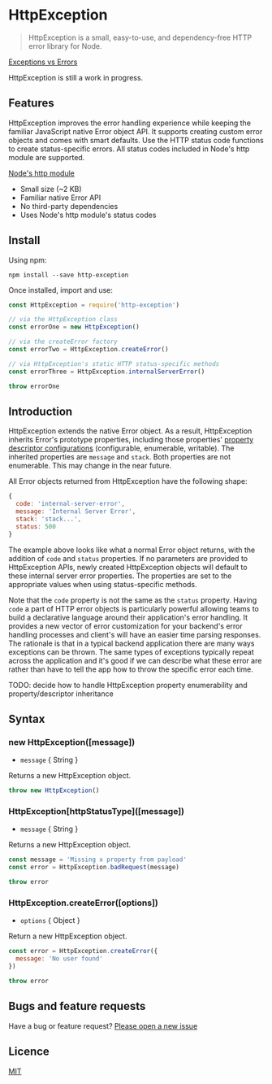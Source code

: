 # HttpException

> HttpException is a small, easy-to-use, and dependency-free HTTP error library for Node.

[Exceptions vs Errors](https://nodejs.org/api/errors.html#errors_exceptions_vs_errors)

HttpException is still a work in progress.

## Features

HttpException improves the error handling experience while keeping the familiar
JavaScript native Error object API. It supports creating custom error objects
and comes with smart defaults. Use the HTTP status code functions to create
status-specific errors. All status codes included in Node's http module are
supported.

[Node's http module](https://nodejs.org/api/http.html)

* Small size (~2 KB)
* Familiar native Error API
* No third-party dependencies
* Uses Node's http module's status codes

## Install

Using npm:

```
npm install --save http-exception
```

Once installed, import and use:

```javascript
const HttpException = require('http-exception')

// via the HttpException class
const errorOne = new HttpException()

// via the createError factory
const errorTwo = HttpException.createError()

// via HttpException's static HTTP status-specific methods
const errorThree = HttpException.internalServerError()

throw errorOne
```

## Introduction

HttpException extends the native Error object. As a result, HttpException
inherits Error's prototype properties, including those properties' [property
descriptor
configurations](https://developer.mozilla.org/en-US/docs/Web/JavaScript/Reference/Global_Objects/Object/defineProperty)
(configurable, enumerable, writable). The inherited properties are `message`
and `stack`. Both properties are not enumerable. This may change in the near future.

All Error objects returned from HttpException have the following shape:

```javascript
{
  code: 'internal-server-error',
  message: 'Internal Server Error',
  stack: 'stack...',
  status: 500
}
```
The example above looks like what a normal Error object returns, with the
addition of `code` and `status` properties. If no parameters are provided to
HttpException APIs, newly created HttpException objects will default to these
internal server error properties. The properties are set to the appropriate
values when using status-specific methods.

Note that the `code` property is not the same as the `status` property. Having
`code` a part of HTTP error objects is particularly powerful allowing teams to
build a declarative language around their application's error handling. It
provides a new vector of error customization for your backend's error handling
processes and client's will have an easier time parsing responses. The
rationale is that in a typical backend application there are many ways
exceptions can be thrown. The same types of exceptions typically repeat across
the application and it's good if we can describe what these error are rather
than have to tell the app how to throw the specific error each time.

TODO: decide how to handle HttpException property enumerability and
property/descriptor inheritance

## Syntax

### new HttpException([message])

* `message` { String }

Returns a new HttpException object.

```javascript
throw new HttpException()
```

### HttpException\[httpStatusType\]([message])

* `message` { String }

Returns a new HttpException object.

```javascript
const message = 'Missing x property from payload'
const error = HttpException.badRequest(message)

throw error
```

### HttpException.createError([options])

* `options` { Object }

Return a new HttpException object.

```javascript
const error = HttpException.createError({
  message: 'No user found'
})

throw error
```

## Bugs and feature requests

Have a bug or feature request? [Please open a new issue](https://github.com/vedb/http-exception/issues/new)

## Licence

[MIT](https://github.com/vedb/http-exception/blob/master/LICENSE)
